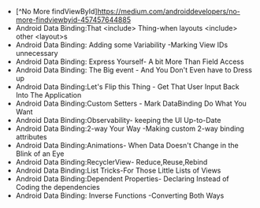 * [^No More findViewById]https://medium.com/androiddevelopers/no-more-findviewbyid-457457644885
* Android Data Binding:That \<include> Thing-when layouts \<include> other \<layout>s
* Android Data Binding: Adding some Variability -Marking View IDs unnecessary
* Android Data Binding: Express Yourself- A bit More Than Field Access
* Android Data Binding: The Big event - And You Don't Even have to Dress up
* Android Data Binding:Let's Flip this Thing - Get That User Input Back Into The Application
* Android Data Binding:Custom Setters - Mark DataBinding Do What You Want
* Android Data Binding:Observability- keeping the UI Up-to-Date
* Android Data Binding:2-way Your Way -Making custom 2-way binding attributes
* Android Data Binding:Animations- When Data Doesn't Change in the Blink of an Eye
* Android Data Binding:RecyclerView- Reduce,Reuse,Rebind
* Android Data Binding:List Tricks-For Those Little Lists of Views
* Android Data Binding:Dependent Properties- Declaring Instead of Coding the dependencies
* Android Data Binding: Inverse Functions -Converting Both Ways
